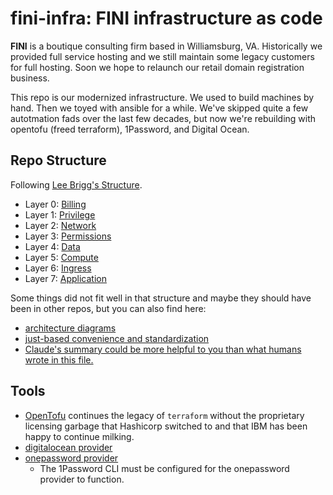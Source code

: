 # fini-infra: FINI infrastructure as code

**FINI** is a boutique consulting firm based in Williamsburg, VA.  Historically
we provided full service hosting and we still maintain some legacy customers
for full hosting.
Soon we hope to relaunch our retail domain registration business.

This repo is our modernized infrastructure.  We used to build machines by hand.
Then we toyed with ansible for a while.  We've skipped quite a few autotmation
fads over the last few decades, but now we're rebuilding with opentofu
(freed terraform), 1Password, and Digital Ocean.

## Repo Structure

Following [Lee Brigg's Structure](https://leebriggs.co.uk/blog/2023/08/17/structuring-iac).

- Layer 0: [Billing](l0_billing)
- Layer 1: [Privilege](l1_privilege)
- Layer 2: [Network](l2_network)
- Layer 3: [Permissions](l3_permissions)
- Layer 4: [Data](l4_data)
- Layer 5: [Compute](l5_compute)
- Layer 6: [Ingress](l6_ingress)
- Layer 7: [Application](l7_application)

Some things did not fit well in that structure and maybe they should
have been in other repos, but you can also find here:

- [architecture diagrams](architecture/diagrams)
- [just-based convenience and standardization](justfile)
- [Claude's summary could be more helpful to you than what humans wrote in this file.](CLAUDE.md)

## Tools

- [OpenTofu](https://opentofu.org/) continues the legacy of `terraform`
  without the proprietary licensing garbage that Hashicorp switched to
  and that IBM has been happy to continue milking.
- [digitalocean provider](https://search.opentofu.org/provider/opentofu/digitalocean/latest)
- [onepassword provider](https://developer.1password.com/docs/terraform/)
  - The 1Password CLI must be configured for the onepassword provider to function.
